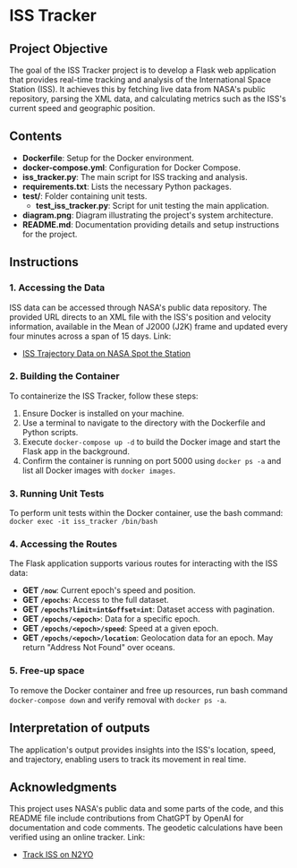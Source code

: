 # ISS Tracker

## Project Objective

The goal of the ISS Tracker project is to develop a Flask web application that provides real-time tracking and analysis of the International Space Station (ISS). It achieves this by fetching live data from NASA's public repository, parsing the XML data, and calculating metrics such as the ISS's current speed and geographic position.

## Contents

- **Dockerfile**: Setup for the Docker environment.
- **docker-compose.yml**: Configuration for Docker Compose.
- **iss_tracker.py**: The main script for ISS tracking and analysis.
- **requirements.txt**: Lists the necessary Python packages.
- **test/**: Folder containing unit tests.
  - **test_iss_tracker.py**: Script for unit testing the main application.
- **diagram.png**: Diagram illustrating the project's system architecture.
- **README.md**: Documentation providing details and setup instructions for the project.

## Instructions

### 1. Accessing the Data

ISS data can be accessed through NASA's public data repository. The provided URL directs to an XML file with the ISS's position and velocity information, available in the Mean of J2000 (J2K) frame and updated every four minutes across a span of 15 days. Link:
- [ISS Trajectory Data on NASA Spot the Station](https://spotthestation.nasa.gov/trajectory_data.cfm)


### 2. Building the Container

To containerize the ISS Tracker, follow these steps:
1. Ensure Docker is installed on your machine.
2. Use a terminal to navigate to the directory with the Dockerfile and Python scripts.
3. Execute `docker-compose up -d` to build the Docker image and start the Flask app in the background.
4. Confirm the container is running on port 5000 using `docker ps -a` and list all Docker images with `docker images`.

### 3. Running Unit Tests

To perform unit tests within the Docker container, use the bash command:
`docker exec -it iss_tracker /bin/bash`

### 4. Accessing the Routes

The Flask application supports various routes for interacting with the ISS data:

- **GET `/now`**: Current epoch's speed and position.
- **GET `/epochs`**: Access to the full dataset.
- **GET `/epochs?limit=int&offset=int`**: Dataset access with pagination.
- **GET `/epochs/<epoch>`**: Data for a specific epoch.
- **GET `/epochs/<epoch>/speed`**: Speed at a given epoch.
- **GET `/epochs/<epoch>/location`**: Geolocation data for an epoch. May return "Address Not Found" over oceans.


### 5. Free-up space

To remove the Docker container and free up resources, run bash command
`docker-compose down`
 and verify removal with
`docker ps -a`.

## Interpretation of outputs
The application's output provides insights into the ISS's location, speed, and trajectory, enabling users to track its movement in real time.

## Acknowledgments
This project uses NASA's public data and some parts of the code, and this README file include contributions from ChatGPT by OpenAI for documentation and code comments. The geodetic calculations have been verified using an online tracker. Link:
- [Track ISS on N2YO](https://www.n2yo.com/?s=90027)